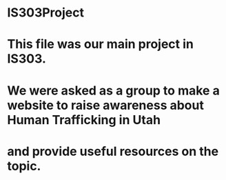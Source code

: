 # IS303Project

# This file was our main project in IS303. 
# We were asked as a group to make a website to raise awareness about Human Trafficking in Utah 
# and provide useful resources on the topic.
